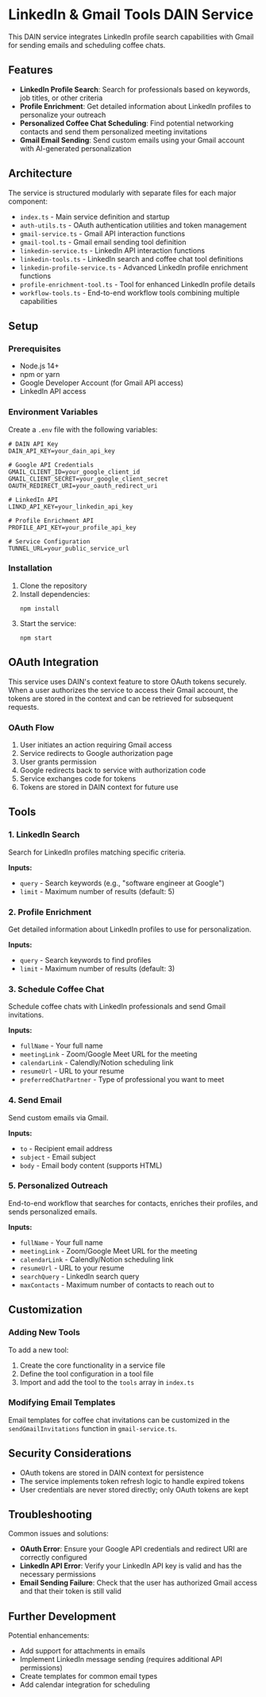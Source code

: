 # LinkedIn & Gmail Tools DAIN Service

This DAIN service integrates LinkedIn profile search capabilities with Gmail for sending emails and scheduling coffee chats. 

## Features

- **LinkedIn Profile Search**: Search for professionals based on keywords, job titles, or other criteria
- **Profile Enrichment**: Get detailed information about LinkedIn profiles to personalize your outreach
- **Personalized Coffee Chat Scheduling**: Find potential networking contacts and send them personalized meeting invitations 
- **Gmail Email Sending**: Send custom emails using your Gmail account with AI-generated personalization

## Architecture

The service is structured modularly with separate files for each major component:

- `index.ts` - Main service definition and startup
- `auth-utils.ts` - OAuth authentication utilities and token management
- `gmail-service.ts` - Gmail API interaction functions
- `gmail-tool.ts` - Gmail email sending tool definition
- `linkedin-service.ts` - LinkedIn API interaction functions
- `linkedin-tools.ts` - LinkedIn search and coffee chat tool definitions
- `linkedin-profile-service.ts` - Advanced LinkedIn profile enrichment functions
- `profile-enrichment-tool.ts` - Tool for enhanced LinkedIn profile details
- `workflow-tools.ts` - End-to-end workflow tools combining multiple capabilities

## Setup

### Prerequisites

- Node.js 14+
- npm or yarn
- Google Developer Account (for Gmail API access)
- LinkedIn API access

### Environment Variables

Create a `.env` file with the following variables:

```
# DAIN API Key
DAIN_API_KEY=your_dain_api_key

# Google API Credentials
GMAIL_CLIENT_ID=your_google_client_id
GMAIL_CLIENT_SECRET=your_google_client_secret
OAUTH_REDIRECT_URI=your_oauth_redirect_uri

# LinkedIn API
LINKD_API_KEY=your_linkedin_api_key

# Profile Enrichment API
PROFILE_API_KEY=your_profile_api_key

# Service Configuration
TUNNEL_URL=your_public_service_url
```

### Installation

1. Clone the repository
2. Install dependencies:
   ```
   npm install
   ```
3. Start the service:
   ```
   npm start
   ```

## OAuth Integration

This service uses DAIN's context feature to store OAuth tokens securely. When a user authorizes the service to access their Gmail account, the tokens are stored in the context and can be retrieved for subsequent requests.

### OAuth Flow

1. User initiates an action requiring Gmail access
2. Service redirects to Google authorization page
3. User grants permission
4. Google redirects back to service with authorization code
5. Service exchanges code for tokens
6. Tokens are stored in DAIN context for future use

## Tools

### 1. LinkedIn Search

Search for LinkedIn profiles matching specific criteria.

**Inputs:**
- `query` - Search keywords (e.g., "software engineer at Google")
- `limit` - Maximum number of results (default: 5)

### 2. Profile Enrichment

Get detailed information about LinkedIn profiles to use for personalization.

**Inputs:**
- `query` - Search keywords to find profiles
- `limit` - Maximum number of results (default: 3)

### 3. Schedule Coffee Chat

Schedule coffee chats with LinkedIn professionals and send Gmail invitations.

**Inputs:**
- `fullName` - Your full name
- `meetingLink` - Zoom/Google Meet URL for the meeting
- `calendarLink` - Calendly/Notion scheduling link
- `resumeUrl` - URL to your resume
- `preferredChatPartner` - Type of professional you want to meet

### 4. Send Email

Send custom emails via Gmail.

**Inputs:**
- `to` - Recipient email address
- `subject` - Email subject
- `body` - Email body content (supports HTML)

### 5. Personalized Outreach

End-to-end workflow that searches for contacts, enriches their profiles, and sends personalized emails.

**Inputs:**
- `fullName` - Your full name
- `meetingLink` - Zoom/Google Meet URL for the meeting
- `calendarLink` - Calendly/Notion scheduling link
- `resumeUrl` - URL to your resume
- `searchQuery` - LinkedIn search query
- `maxContacts` - Maximum number of contacts to reach out to

## Customization

### Adding New Tools

To add a new tool:

1. Create the core functionality in a service file
2. Define the tool configuration in a tool file
3. Import and add the tool to the `tools` array in `index.ts`

### Modifying Email Templates

Email templates for coffee chat invitations can be customized in the `sendGmailInvitations` function in `gmail-service.ts`.

## Security Considerations

- OAuth tokens are stored in DAIN context for persistence
- The service implements token refresh logic to handle expired tokens
- User credentials are never stored directly; only OAuth tokens are kept

## Troubleshooting

Common issues and solutions:

- **OAuth Error**: Ensure your Google API credentials and redirect URI are correctly configured
- **LinkedIn API Error**: Verify your LinkedIn API key is valid and has the necessary permissions
- **Email Sending Failure**: Check that the user has authorized Gmail access and that their token is still valid

## Further Development

Potential enhancements:

- Add support for attachments in emails
- Implement LinkedIn message sending (requires additional API permissions)
- Create templates for common email types
- Add calendar integration for scheduling